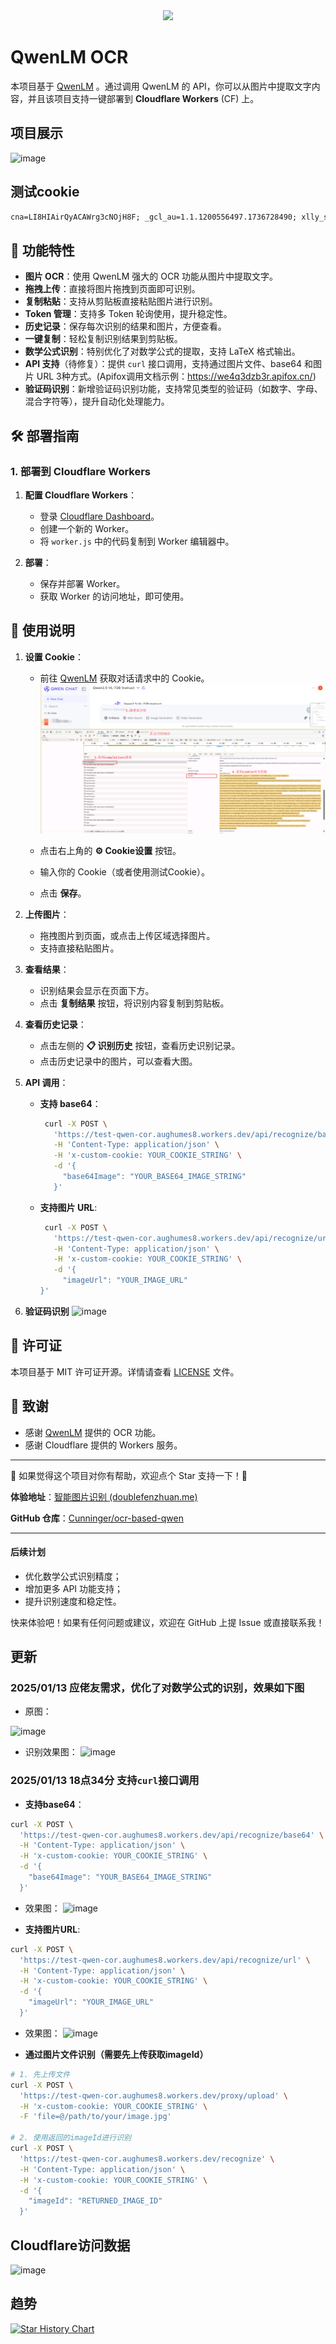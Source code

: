<div align="center"> <img src="https://github.com/Cunninger/ocr-based-qwen/blob/main/ocr.png?raw=true" width="120"> </div>


#               QwenLM OCR 


本项目基于 [QwenLM](https://chat.qwenlm.ai/) 。通过调用 QwenLM 的 API，你可以从图片中提取文字内容，并且该项目支持一键部署到 **Cloudflare Workers** (CF) 上。

## 项目展示
![image](https://github.com/user-attachments/assets/9e794686-f914-4fb7-9931-1ada7c22bb2d)
## 测试cookie
```txt
cna=LI8HIAirQyACAWrg3cNOjH8F; _gcl_au=1.1.1200556497.1736728490; xlly_s=1; acw_tc=c2b96feb4d2929a1649ea96dc00590956477696933f61783d23e6c95429ecf74; x-ap=ap-southeast-1; token=eyJhbGciOiJIUzI1NiIsInR5cCI6IkpXVCJ9.eyJpZCI6IjUzZTk0Nzg4LWMwM2QtNDY4Mi05OTNhLWE0ZDNjNGUyZDY0OSIsImV4cCI6MTc0MTE0ODM0MX0.-2hF4l1iJf8r5U6UzoXyc-TFqx0i5luWmtJk0kk8T5o; ssxmod_itna=Yq+hqIxjx=AKi7eitD8IDCWBfbxxl4BtGRDeq7tDRDFqApxDHmLWxoDUxxu2hE80DD0ADnG3BUxGN4tDxiNDAg40iDC4mL37ezTxthtQQhgDCTYCu2rpTCGGE7P3rnTE0M25BA6w3KxxGLDY=DCqhxl4eD4R3Dt4DIDAYDDxDWFeGIDGYD7hb=ymbDm44aYxGy3nbDA3TDbhb5xitYDDUAKeG2igbhDDNheFY49GG7yC0OorHDAqh==GbDjqPD/RxLP+bkXtkh/CTA=BapCeaWxBQD7we3xYE4c=IdqZawfiEwDELx0De/iGKGxdYmPlvzYKGlpVGGoWDqjqQlXnlvnnPDDc=Y9=buiDrP3KYtvS85lmHQDxPoGb0rz0THimDgri0i8B0=nxNCDtYDb30eDBeIG4/g8BvDD; ssxmod_itna2=Yq+hqIxjx=AKi7eitD8IDCWBfbxxl4BtGRDeq7tDRDFqApxDHmLWxoDUxxu2hE80DD0ADnG3BDxDfk7K7e5xDLiARWCTe9A4D/9o1+WeqlSGSWe4dTPhBUq4kzjyE41MPvWM=BtDwWHWiQ4B+GVChGZYlDDoA6gCj2VGnQeqqxeBSiqeT69Cg2Q6qrEGqv/DTQR8MRo3m3E7Gd7mf42Re2lYpNic=beSRp3tCDgWT7khOXGqf2lBpre5BtExlRw6cUwWwDxNSFUl/8Un/RGZz8/jLk2t1XZC79Eb7iRTPTMPn5MTHW2fs1DlsH0z9RxCLW1Rdb2QFhd9biugr+2aTW1oeYAbtORQNMW43+m2Gcb=TuFtQGqhiTqrNfdwSOe8WHSWTr7cRaw833Yzw31d4iN+Q9OO7izUj1uSdYrh4dIvx5CwYD45Vji4EbkiaNQQGbt1hDa8Ymmda3r3lThChY8Nm2IscznS+mS43izuLzUYN94syC3tQi03=u3Q6az931moHSOLY3OFPKoMjqMUDbtebxw=rT2rBAv08uRkWHzFtGp2lUSSb3z41pTZcx/8NB3jD+XnIpLFEw8bv4r58wRLLwubFTQ9cPDv+9k36tvoCYXlso4qGA44E3y737YNBDmUct2Iahxq76iTrlGotG1NBBN=Tx4hkA2Zp887gfc4Tp8V1wGCf49XeA=0Xu3uIKqYQADh0ABmqlQ4w=YVlDPjO9KH2xaG3C8ID5DeY41AxMxR2NIGhSD+5q0UQGx0Ue4dAi0DwbY+f7n1Gwz014LQ2DY+42xI2zG5TmhfDtXehC40aWxfDi0xIGNQ3gGkYeu2fAfADwY31mkAooDxD; SERVERID=da7472215188c88fe194f138f1242089|1738557149|1738556339; SERVERCORSID=da7472215188c88fe194f138f1242089|1738557149|1738556339; isg=BBcXHLltPM7zv7hi-FnT0HW6pothXOu-LIccEmlG4eZGmDrabS7mDq_--ziGPsM2; tfstk=gxYniE986HSQfEpYpd7Icypow5otjW_5cLUReaBrbOW6JLnCehbygKjRyBdPr4XN8gtde9BlrQ9m6x3xkBOCPgkxHqIXCrTVlurzY8QNb_blTz_06LRCPaktd3lv5B9qU3M64alG7_fz8aWFTPlGZsXPz9SzQl5VQT7yU9SaQ617YJzUzRlGNOWPzaJP7jQ8r9CV1FkgVOPK4CrD_6jh3BWH9KLadGrBiO4zzFjfxtuAIzzyS6Ot3kbuo0B2c9IACduT-aANZKfDKRkGzCYBoG8ECzvDIn7G1hMuqtxy9ntPjXueswXhmFI0Zk7H4pTlAHVSGC7eCn6fYcM1seLAqtsgQvR9s9SDqpH_z9KD_djvWRUA7I-GSgozbo5IVz1ZwFr7VM51stK4FEPS3FZLvfcg0MIF16r-sfq7VM51sthisoJlY11U2
```
## 🚀 功能特性

- **图片 OCR**：使用 QwenLM 强大的 OCR 功能从图片中提取文字。
- **拖拽上传**：直接将图片拖拽到页面即可识别。
- **复制粘贴**：支持从剪贴板直接粘贴图片进行识别。
- **Token 管理**：支持多 Token 轮询使用，提升稳定性。
- **历史记录**：保存每次识别的结果和图片，方便查看。
- **一键复制**：轻松复制识别结果到剪贴板。
- **数学公式识别**：特别优化了对数学公式的提取，支持 LaTeX 格式输出。
- **API 支持**（待修复）：提供 `curl` 接口调用，支持通过图片文件、base64 和图片 URL 3种方式。(Apifox调用文档示例：https://we4q3dzb3r.apifox.cn/)
- **验证码识别**：新增验证码识别功能，支持常见类型的验证码（如数字、字母、混合字符等），提升自动化处理能力。
## 🛠️ 部署指南

### 1. 部署到 Cloudflare Workers

1. **配置 Cloudflare Workers**：
   - 登录 [Cloudflare Dashboard](https://dash.cloudflare.com/)。
   - 创建一个新的 Worker。
   - 将 `worker.js` 中的代码复制到 Worker 编辑器中。

2. **部署**：
   - 保存并部署 Worker。
   - 获取 Worker 的访问地址，即可使用。

## 🧩 使用说明

1. **设置 Cookie**：
   - 前往 [QwenLM](https://chat.qwenlm.ai/) 获取对话请求中的 Cookie。
   ![alt text](image.png)

   - 点击右上角的 **⚙️ Cookie设置** 按钮。
   - 输入你的 Cookie（或者使用测试Cookie）。
   - 点击 **保存**。

2. **上传图片**：
   - 拖拽图片到页面，或点击上传区域选择图片。
   - 支持直接粘贴图片。

3. **查看结果**：
   - 识别结果会显示在页面下方。
   - 点击 **复制结果** 按钮，将识别内容复制到剪贴板。

4. **查看历史记录**：
   - 点击左侧的 **📋 识别历史** 按钮，查看历史识别记录。
   - 点击历史记录中的图片，可以查看大图。

5. **API 调用**：
   - **支持 base64**：
     ```bash
      curl -X POST \
        'https://test-qwen-cor.aughumes8.workers.dev/api/recognize/base64' \
        -H 'Content-Type: application/json' \
        -H 'x-custom-cookie: YOUR_COOKIE_STRING' \
        -d '{
          "base64Image": "YOUR_BASE64_IMAGE_STRING"
        }'
     ```
   - **支持图片 URL**:
     ```bash
      curl -X POST \
        'https://test-qwen-cor.aughumes8.workers.dev/api/recognize/url' \
        -H 'Content-Type: application/json' \
        -H 'x-custom-cookie: YOUR_COOKIE_STRING' \
        -d '{
          "imageUrl": "YOUR_IMAGE_URL"
     }'
     ```
6. **验证码识别**
![image](https://github.com/user-attachments/assets/66f24d52-6263-446c-b371-cc2e65c9277c)


## 📜 许可证

本项目基于 MIT 许可证开源。详情请查看 [LICENSE](LICENSE) 文件。

## 🙏 致谢

- 感谢 [QwenLM](https://chat.qwenlm.ai/) 提供的 OCR 功能。
- 感谢 Cloudflare 提供的 Workers 服务。

---

🌟 如果觉得这个项目对你有帮助，欢迎点个 Star 支持一下！🌟

**体验地址**：[智能图片识别 (doublefenzhuan.me)](https://ocr.doublefenzhuan.me/)

**GitHub 仓库**：[Cunninger/ocr-based-qwen](https://github.com/Cunninger/ocr-based-qwen)

---

#### 后续计划
- 优化数学公式识别精度；
- 增加更多 API 功能支持；
- 提升识别速度和稳定性。

快来体验吧！如果有任何问题或建议，欢迎在 GitHub 上提 Issue 或直接联系我！

## 更新
### 2025/01/13 应佬友需求，优化了对数学公式的识别，效果如下图
- 原图：
    
![image](https://github.com/user-attachments/assets/9841509d-be56-4eb9-aafa-4d4ca5555c2e)

- 识别效果图：
![image](https://github.com/user-attachments/assets/2340dc6d-9156-4866-aa53-cdfd1911a651)


### 2025/01/13 18点34分 支持`curl`接口调用
- **支持base64**：
```bash
curl -X POST \
  'https://test-qwen-cor.aughumes8.workers.dev/api/recognize/base64' \
  -H 'Content-Type: application/json' \
  -H 'x-custom-cookie: YOUR_COOKIE_STRING' \
  -d '{
    "base64Image": "YOUR_BASE64_IMAGE_STRING"
  }'
```
- 效果图：
![image](https://github.com/user-attachments/assets/363afb39-444b-4308-a2bd-55831df81b6f)

- **支持图片URL**:
```bash
curl -X POST \
  'https://test-qwen-cor.aughumes8.workers.dev/api/recognize/url' \
  -H 'Content-Type: application/json' \
  -H 'x-custom-cookie: YOUR_COOKIE_STRING' \
  -d '{
    "imageUrl": "YOUR_IMAGE_URL"
  }'
```
- 效果图：
![image](https://github.com/user-attachments/assets/a816085e-8a52-4425-b02c-94ea543bf95b)

- **通过图片文件识别（需要先上传获取imageId）**
```bash
# 1. 先上传文件
curl -X POST \
  'https://test-qwen-cor.aughumes8.workers.dev/proxy/upload' \
  -H 'x-custom-cookie: YOUR_COOKIE_STRING' \
  -F 'file=@/path/to/your/image.jpg'

# 2. 使用返回的imageId进行识别
curl -X POST \
  'https://test-qwen-cor.aughumes8.workers.dev/recognize' \
  -H 'Content-Type: application/json' \
  -H 'x-custom-cookie: YOUR_COOKIE_STRING' \
  -d '{
    "imageId": "RETURNED_IMAGE_ID"
  }'
```
## Cloudflare访问数据
![image](https://github.com/user-attachments/assets/bb456075-6107-47ee-a361-a0edba532c38)

## 趋势
[![Star History Chart](https://api.star-history.com/svg?repos=cunninger/ocr-based-qwen&type=Date)](https://star-history.com/#Cunninger/ocr-based-qwen&Date)
